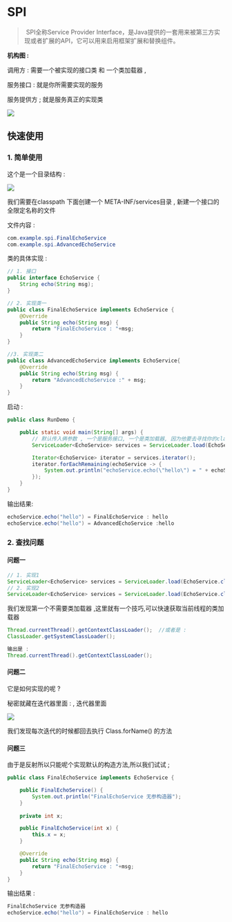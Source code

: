 # SPI

> ​	SPI全称Service Provider Interface，是Java提供的一套用来被第三方实现或者扩展的API，它可以用来启用框架扩展和替换组件。

**机构图 :** 

调用方 : 需要一个被实现的接口类 和 一个类加载器 , 

服务接口 : 就是你所需要实现的服务

服务提供方 ; 就是服务真正的实现类 

![](https://tyut.oss-cn-beijing.aliyuncs.com/image/2019-11-07/1d0135ff-e16d-4588-9c6b-d44e2c74185a.jpg?x-oss-process=style/template01)



## 快速使用

### 1. 简单使用

这个是一个目录结构 : 

![](https://tyut.oss-cn-beijing.aliyuncs.com/image/2019-11-07/a7d26511-e805-48e7-8ea3-4e555a386bc4.jpg?x-oss-process=style/template01)

我们需要在classpath 下面创建一个 META-INF/services目录 , 新建一个接口的全限定名称的文件

文件内容 : 

```java
com.example.spi.FinalEchoService
com.example.spi.AdvancedEchoService
```

类的具体实现 : 

```java
// 1. 接口
public interface EchoService {
    String echo(String msg);
}

// 2. 实现类一
public class FinalEchoService implements EchoService {
    @Override
    public String echo(String msg) {
        return "FinalEchoService : "+msg;
    }
}

//3. 实现类二
public class AdvancedEchoService implements EchoService{
    @Override
    public String echo(String msg) {
        return "AdvancedEchoService :" + msg;
    }
}
```

启动 : 

```java
public class RunDemo {

    public static void main(String[] args) {
        // 默认传入俩参数 , 一个是服务接口, 一个是类加载器, 因为他要去寻找你的classpath
        ServiceLoader<EchoService> services = ServiceLoader.load(EchoService.class, RunDemo.class.getClassLoader());

        Iterator<EchoService> iterator = services.iterator();
        iterator.forEachRemaining(echoService -> {
            System.out.println("echoService.echo(\"hello\") = " + echoService.echo("hello"));
        });
    }
}
```

输出结果: 

```java
echoService.echo("hello") = FinalEchoService : hello
echoService.echo("hello") = AdvancedEchoService :hello
```



### 2. 查找问题 

#### 问题一

```java
// 1. 实现1 
ServiceLoader<EchoService> services = ServiceLoader.load(EchoService.class);
// 2. 实现2
ServiceLoader<EchoService> services = ServiceLoader.load(EchoService.class, RunDemo.class.getClassLoader());
```

我们发现第一个不需要类加载器 ,这里就有一个技巧,可以快速获取当前线程的类加载器

```java
Thread.currentThread().getContextClassLoader();  //或者是 : 
ClassLoader.getSystemClassLoader();

输出是 : 
Thread.currentThread().getContextClassLoader();
```



#### 问题二

它是如何实现的呢 ?  

秘密就藏在迭代器里面  :  , 迭代器里面

![]( https://tyut.oss-cn-beijing.aliyuncs.com/image/2019-11-07/9309e875-cde1-48ad-bac4-b6ac2c2be035.png?x-oss-process=style/template01)

我们发现每次迭代的时候都回去执行 Class.forName() 的方法 



#### 问题三

由于是反射所以只能呢个实现默认的构造方法,所以我们试试 ; 

```java
public class FinalEchoService implements EchoService {

    public FinalEchoService() {
        System.out.println("FinalEchoService 无参构造器");
    }
    
    private int x;

    public FinalEchoService(int x) {
        this.x = x;
    }

    @Override
    public String echo(String msg) {
        return "FinalEchoService : "+msg;
    }
}
```

输出结果 : 

```java
FinalEchoService 无参构造器
echoService.echo("hello") = FinalEchoService : hello
```







